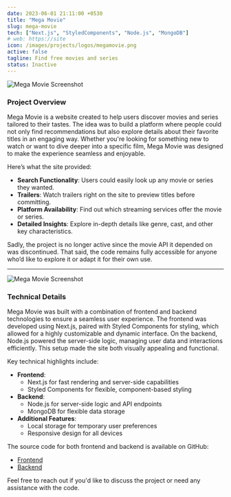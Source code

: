 ```yaml
---
date: 2023-06-01 21:11:00 +0530
title: "Mega Movie"
slug: mega-movie
tech: ["Next.js", "StyledComponents", "Node.js", "MongoDB"]
# web: https://site
icon: /images/projects/logos/megamovie.png
active: false
tagline: Find free movies and series
status: Inactive
---
```


![Mega Movie Screenshot](/images/projects/images/megamovie-1.png)

### Project Overview

Mega Movie is a website created to help users discover movies and series tailored to their tastes. The idea was to build a platform where people could not only find recommendations but also explore details about their favorite titles in an engaging way. Whether you're looking for something new to watch or want to dive deeper into a specific film, Mega Movie was designed to make the experience seamless and enjoyable.

Here’s what the site provided:

- **Search Functionality**: Users could easily look up any movie or series they wanted.
- **Trailers**: Watch trailers right on the site to preview titles before committing.
- **Platform Availability**: Find out which streaming services offer the movie or series.
- **Detailed Insights**: Explore in-depth details like genre, cast, and other key characteristics.

Sadly, the project is no longer active since the movie API it depended on was discontinued. That said, the code remains fully accessible for anyone who’d like to explore it or adapt it for their own use.

---

![Mega Movie Screenshot](/images/projects/images/megamovie-2.png)

### Technical Details

Mega Movie was built with a combination of frontend and backend technologies to ensure a seamless user experience. The frontend was developed using Next.js, paired with Styled Components for styling, which allowed for a highly customizable and dynamic interface. On the backend, Node.js powered the server-side logic, managing user data and interactions efficiently. This setup made the site both visually appealing and functional.

Key technical highlights include:

- **Frontend**:
  - Next.js for fast rendering and server-side capabilities
  - Styled Components for flexible, component-based styling
- **Backend**:
  - Node.js for server-side logic and API endpoints
  - MongoDB for flexible data storage
- **Additional Features**:
  - Local storage for temporary user preferences
  - Responsive design for all devices

The source code for both frontend and backend is available on GitHub:

- [Frontend](https://github.com/Pedro-Marques-Santos/search-movie)
- [Backend](https://github.com/Pedro-Marques-Santos/search-movie-backend)

Feel free to reach out if you'd like to discuss the project or need any assistance with the code.
